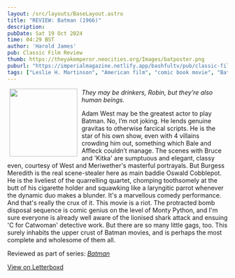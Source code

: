 ```yaml
---
layout: /src/layouts/BaseLayout.astro
title: "REVIEW: Batman (1966)"
description: 
pubDate: Sat 19 Oct 2024
time: 04:29 BST
author: 'Harold James'
pub: Classic Film Review
thumb: https://theyakemperor.neocities.org/Images/batposter.png
puburl: "https://imperialmagazine.netlify.app/bashfultv/pub/classic-film-review"
tags: ["Leslie H. Martinson", "American film", "comic book movie", "Batman"]
---
```

<img src="https://theyakemperor.neocities.org/Images/batposter.png" style="width:155px;height:auto;float:left;padding-right:10px;padding-left:5px;">

<i>They may be drinkers, Robin, but they’re also human beings.</i>

Adam West may be the greatest actor to play Batman. No, I’m not joking. He lends genuine gravitas to otherwise farcical scripts. He is the star of his own show, even with 4 villains crowding him out, something which Bale and Affleck couldn’t manage. The scenes with Bruce and 'Kitka' are sumptuous and elegant, classy even, courtesy of West and Meriwether's masterful portrayals. But Burgess Meredith is the real scene-stealer here as main baddie Oswald Cobblepot. He is the liveliest of the quarrelling quartet, chomping toothsomely at the butt of his cigarette holder and squawking like a laryngitic parrot whenever the dynamic duo makes a blunder. It's a marvellous comedy performance. And that's really the crux of it. This movie is a riot. The protracted bomb disposal sequence is comic genius on the level of Monty Python, and I'm sure everyone is already well aware of the lionised shark attack and ensuing 'C for Catwoman' detective work. But there are so many little gags, too. This surely inhabits the upper crust of Batman movies, and is perhaps the most complete and wholesome of them all.

Reviewed as part of series: <a href="/series/batman"><i>Batman</i></a>

<a href="https://letterboxd.com/for_you_bruce/film/batman-1966" target="_blank" rel="noopener noreferrer">View on Letterboxd</a>